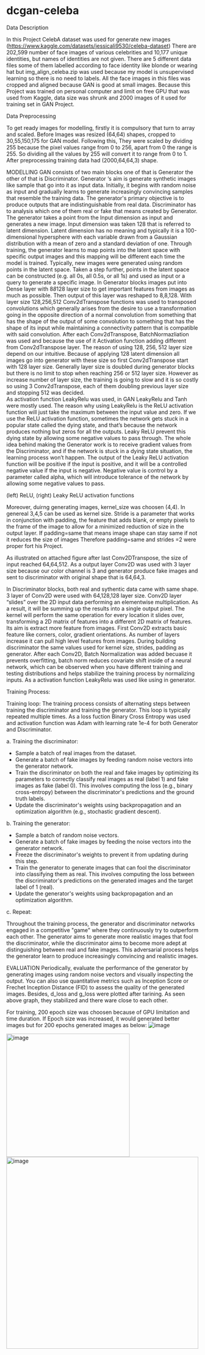 # dcgan-celeba
Data Description 

In this Project CelebA dataset was used for generate new images    
(https://www.kaggle.com/datasets/jessicali9530/celeba-dataset)
There are 202,599 number of face images of various celebrities and 10,177 unique identities, but names of identities are not given.  There are 5 different data files some of them labelled according to face identity like blonde  or wearing hat but img_align_celeba.zip was used because my model is unsupervised learning so  there is no  need to  labels. All the face images in this files was cropped and aligned because GAN is good at small images. Because this Project was trained  on personal computer and limit on free GPU that was used from Kaggle, data size was shrunk and 2000 images of it used for training set in GAN Project.

Data Preprocessing 

To get ready images for modelling, firstly it is compulsory that turn to array and scaled. Before Images was resized (64,64) shapes, cropped to 30,55,150,175 for GAN model. Following this, They were scaled by dividing 255 because the pixel values range from 0 to 256, apart from 0 the range is 255. So dividing all the values by 255 will convert it to range from 0 to 1.
After preprocessing training data had (2000,64,64,3) shape.

MODELLING
GAN consists of two main blocks one of that is Generator the other of that is Discriminator. Generator ‘s aim is generate synthetic images like sample that go into it as input data. Initially, it begins with random noise as input and gradually learns to generate increasingly convincing samples that resemble the training data. The generator's primary objective is to produce outputs that are indistinguishable from real data.  Discriminator has to analysis which one of them real or fake that means created by Generator. The generator takes a point from the Input dimension as input and generates a new image.  Input dimension was taken 128 that is referred to latent dimension. Latent dimension has no meaning and typically it is a 100-dimensional hypersphere with each variable drawn from a Gaussian distribution with a mean of zero and a standard deviation of one. Through training, the generator learns to map points into the latent space with specific output images and this mapping will be different each time the model is trained. Typically, new images were generated using random points in the latent space. Taken a step further, points in the latent space can be constructed (e.g. all 0s, all 0.5s, or all 1s) and used as input or a query to generate a specific image.
In Generator blocks images put into Dense layer with 8*8*128  layer size to get important features from images as much as possible. Then output of this layer was reshaped to 8,8,128. 
With layer size 128,256,512 Conv2dTranspose functions was used to transposed convolutions which generally arises from the desire to use a transformation going in the opposite direction of a normal convolution from something that has the shape of the output of some convolution to something that has the shape of its input while maintaining a connectivity pattern that is compatible with said convolution. After each Conv2dTranspose, BatchNormazliation was used and because the use of it Activation function adding different from Conv2dTranspose layer. The reason of using 128, 256, 512 layer size depend on our intuitive.  Because of applying 128 latent dimension all images go into generator with these size so first Conv2dTranspose start with 128 layer size. Generally layer size is doubled during generator blocks but there is no limit to stop when reaching 256 or 512 layer size. However as increase number of layer size, the training is going to slow and it is so costly so using 3  Conv2dTranspose, each of them doubling previous  layer size and stopping 512 was decided.  
As activation function LeakyRelu was used, in GAN LeakyRelu and Tanh were mostly used. The reason why using LeakyRelu is the ReLU activation function will just take the maximum between the input value and zero. If we use the ReLU activation function, sometimes the network gets stuck in a popular state called the dying state, and that’s because the network produces nothing but zeros for all the outputs.
Leaky ReLU prevent this dying state by allowing some negative values to pass through. The whole idea behind making the Generator work is to receive gradient values from the Discriminator, and if the network is stuck in a dying state situation, the learning process won’t happen.
The output of the Leaky ReLU activation function will be positive if the input is positive, and it will be a controlled negative value if the input is negative. Negative value is control by a parameter called alpha, which will introduce tolerance of the network by allowing some negative values to pass.


 

(left) ReLU, (right) Leaky ReLU activation functions


Moreover, duirng generating images, kernel_size was choosen (4,4). In genereal 3,4,5 can be used as kernel size.  Stride is a parameter that works in conjunction with padding, the feature that adds blank, or empty pixels to the frame of the image to allow for a minimized reduction of size in the output layer. If padding=same that means image shape can stay same if not it reduces the size of images Therefore padding=same and strides =2 were proper fort his Project.

As illustrated on attached figure after last Conv2DTranspose, the size of input reached 64,64,512. As a output layer Conv2D was used with 3 layer size because our color channel is 3 and generator produce fake images and sent to discriminator with original shape that is 64,64,3.

In Discriminator blocks, both real and sythentic data came with same shape. 3 layer of Conv2D  were used with 64,128,128 layer size. Conv2D layer “slides” over the 2D input data  performing an elementwise multiplication. As a result, it will be summing up the results into a single output pixel. The kernel will perform the same operation for every location it slides over, transforming a 2D matrix of features into a different 2D matrix of features. Its aim is extract more feature from images. First Conv2D extracts basic feature like corners, color, gradient orientations. As number of layers increase it can pull high level features from images. During building  discriminator the same values used for kernel size, strides, padding as generator. After each Conv2D, Batch Normalization was added becuase it prevents overfitting, batch norm reduces covariate shift inside of a neural network, which can be observed when you have different training and testing distributions and helps stabilize the training process by normalizing inputs. As a activation function LeakyRelu was used like using in generator.

Training Process:

Training loop: The training process consists of alternating steps between training the discriminator and training the generator. This loop is typically repeated multiple times. As a loss fuction Binary Cross Entropy was used and activation function was Adam with learning rate 1e-4 for both Generator and Discriminator.

a. Training the discriminator:

-	Sample a batch of real images from the dataset.
-	Generate a batch of fake images by feeding random noise vectors into the generator network.
-	Train the discriminator on both the real and fake images by optimizing its parameters to correctly classify real images as real (label 1) and fake images as fake (label 0). This involves computing the loss (e.g., binary cross-entropy) between the discriminator's predictions and the ground truth labels.
-	Update the discriminator's weights using backpropagation and an optimization algorithm (e.g., stochastic gradient descent).

b. Training the generator:

-	Sample a batch of random noise vectors.
-	Generate a batch of fake images by feeding the noise vectors into the generator network.
-	Freeze the discriminator's weights to prevent it from updating during this step.
-	Train the generator to generate images that can fool the discriminator into classifying them as real. This involves computing the loss between the discriminator's predictions on the generated images and the target label of 1 (real).
-	Update the generator's weights using backpropagation and an optimization algorithm.

c. Repeat:

Throughout the training process, the generator and discriminator networks engaged in a competitive "game" where they continuously try to outperform each other. The generator aims to generate more realistic images that fool the discriminator, while the discriminator aims to become more adept at distinguishing between real and fake images. This adversarial process helps the generator learn to produce increasingly convincing and realistic images.

EVALUATION
Periodically, evaluate the performance of the generator by generating images using random noise vectors and visually inspecting the output. You can also use quantitative metrics such as Inception Score or Frechet Inception Distance (FID) to assess the quality of the generated images. Besides, d_loss and g_loss were plotted after tarining. As seen above graph, they stabilized and there ware close to each other.

For training, 200 epoch size was choosen because of GPU limitation and time duration. If Epoch size  was increased, it would generated better images but for 200 epochs generated images as below: 
![image](https://github.com/goncalena/dcgan-celeba/assets/116746888/a38d181c-9979-47cf-ac7c-ea443ae2571a)

<img width="323" alt="image" src="https://github.com/goncalena/dcgan-celeba/assets/116746888/d904d5b4-1e13-4c07-a673-661ce3c3412e">

<img width="503" alt="image" src="https://github.com/goncalena/dcgan-celeba/assets/116746888/a2134f35-a8e2-48b4-acb7-97be3b84f91e">



